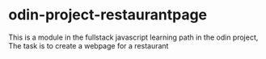 # odin-project-restaurantpage
This is a module in the fullstack javascript learning path in the odin project, The task is to create a webpage for a restaurant
